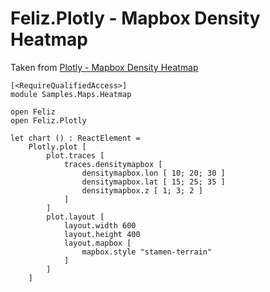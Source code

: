 # Feliz.Plotly - Mapbox Density Heatmap

Taken from [Plotly - Mapbox Density Heatmap](https://plot.ly/javascript/mapbox-density-heatmaps/)

```fsharp:plotly-chart-maps-heatmap
[<RequireQualifiedAccess>]
module Samples.Maps.Heatmap

open Feliz
open Feliz.Plotly

let chart () : ReactElement =
    Plotly.plot [
        plot.traces [
            traces.densitymapbox [
                densitymapbox.lon [ 10; 20; 30 ]
                densitymapbox.lat [ 15; 25; 35 ]
                densitymapbox.z [ 1; 3; 2 ]
            ]
        ]
        plot.layout [
            layout.width 600
            layout.height 400
            layout.mapbox [
                mapbox.style "stamen-terrain"
            ]
        ]
    ]

```
